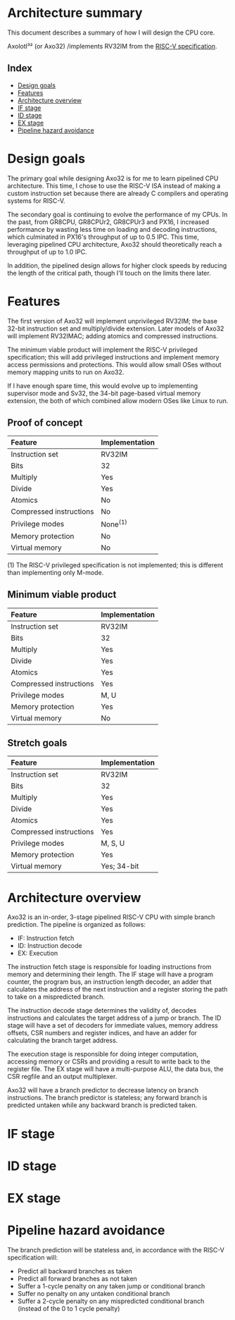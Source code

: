 
# Architecture summary

This document describes a summary of how I will design the CPU core.

Axolotl³² (or Axo32) /implements RV32IM from the [RISC-V specification](https://riscv.org/technical/specifications/).

## Index
- [Design goals](#design-goals)
- [Features](#features)
- [Architecture overview](#architecture-overview)
- [IF stage](#if-stage)
- [ID stage](#id-stage)
- [EX stage](#ex-stage)
- [Pipeline hazard avoidance](#id-stage)



# Design goals

The primary goal while designing Axo32 is for me to learn pipelined CPU architecture. This time, I chose to use the RISC-V ISA instead of making a custom instruction set because there are already C compilers and operating systems for RISC-V.

The secondary goal is continuing to evolve the performance of my CPUs. In the past, from GR8CPU, GR8CPUr2, GR8CPUr3 and PX16, I increased performance by wasting less time on loading and decoding instructions, which culminated in PX16's throughput of up to 0.5 IPC. This time, leveraging pipelined CPU architecture, Axo32 should theoretically reach a throughput of up to 1.0 IPC.

In addition, the pipelined design allows for higher clock speeds by reducing the length of the critical path, though I'll touch on the limits there later.



# Features

The first version of Axo32 will implement unprivileged RV32IM; the base 32-bit instruction set and multiply/divide extension. Later models of Axo32 will implement RV32IMAC; adding atomics and compressed instructions.

The minimum viable product will implement the RISC-V privileged specification; this will add privileged instructions and implement memory access permissions and protections. This would allow small OSes without memory mapping units to run on Axo32.

If I have enough spare time, this would evolve up to implementing supervisor mode and Sv32, the 34-bit page-based virtual memory extension, the both of which combined allow modern OSes like Linux to run.

## Proof of concept
| Feature                   | Implementation
| :------------------------ | :-------------
| Instruction set           | RV32IM
| Bits                      | 32
| Multiply                  | Yes
| Divide                    | Yes
| Atomics                   | No
| Compressed instructions   | No
| Privilege modes           | None<sup>(1)</sup>
| Memory protection         | No
| Virtual memory            | No

(1) The RISC-V privileged specification is not implemented; this is different than implementing only M-mode.

## Minimum viable product
| Feature                   | Implementation
| :------------------------ | :-------------
| Instruction set           | RV32IM
| Bits                      | 32
| Multiply                  | Yes
| Divide                    | Yes
| Atomics                   | Yes
| Compressed instructions   | Yes
| Privilege modes           | M, U
| Memory protection         | Yes
| Virtual memory            | No

## Stretch goals
| Feature                   | Implementation
| :------------------------ | :-------------
| Instruction set           | RV32IM
| Bits                      | 32
| Multiply                  | Yes
| Divide                    | Yes
| Atomics                   | Yes
| Compressed instructions   | Yes
| Privilege modes           | M, S, U
| Memory protection         | Yes
| Virtual memory            | Yes; 34-bit



# Architecture overview

Axo32 is an in-order, 3-stage pipelined RISC-V CPU with simple branch prediction. The pipeline is organized as follows:
- IF: Instruction fetch
- ID: Instruction decode
- EX: Execution

The instruction fetch stage is responsible for loading instructions from memory and determining their length.
The IF stage will have a program counter, the program bus, an instruction length decoder, an adder that calculates the address of the next instruction and a register storing the path to take on a mispredicted branch.

The instruction decode stage determines the validity of, decodes instructions and calculates the target address of a jump or branch.
The ID stage will have a set of decoders for immediate values, memory address offsets, CSR numbers and register indices, and have an adder for calculating the branch target address.

The execution stage is responsible for doing integer computation, accessing memory or CSRs and providing a result to write back to the register file.
The EX stage will have a multi-purpose ALU, the data bus, the CSR regfile and an output multiplexer.

Axo32 will have a branch predictor to decrease latency on branch instructions.
The branch predictor is stateless; any forward branch is predicted untaken while any backward branch is predicted taken.

# IF stage

# ID stage

# EX stage

# Pipeline hazard avoidance

The branch prediction will be stateless and, in accordance with the RISC-V specification will:
- Predict all backward branches as taken
- Predict all forward branches as not taken
- Suffer a 1-cycle penalty on any taken jump or conditional branch
- Suffer no penalty on any untaken conditional branch
- Suffer a 2-cycle penalty on any mispredicted conditional branch (instead of the 0 to 1 cycle penalty)
